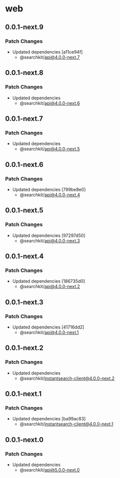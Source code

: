 # web

## 0.0.1-next.9

### Patch Changes

- Updated dependencies [a11ce94f]
  - @searchkit/api@4.0.0-next.7

## 0.0.1-next.8

### Patch Changes

- Updated dependencies
  - @searchkit/api@4.0.0-next.6

## 0.0.1-next.7

### Patch Changes

- Updated dependencies
  - @searchkit/api@4.0.0-next.5

## 0.0.1-next.6

### Patch Changes

- Updated dependencies [799be8e0]
  - @searchkit/api@4.0.0-next.4

## 0.0.1-next.5

### Patch Changes

- Updated dependencies [97297d50]
  - @searchkit/api@4.0.0-next.3

## 0.0.1-next.4

### Patch Changes

- Updated dependencies [186735d0]
  - @searchkit/api@4.0.0-next.2

## 0.0.1-next.3

### Patch Changes

- Updated dependencies [41716dd2]
  - @searchkit/api@4.0.0-next.1

## 0.0.1-next.2

### Patch Changes

- Updated dependencies
  - @searchkit/instantsearch-client@4.0.0-next.2

## 0.0.1-next.1

### Patch Changes

- Updated dependencies [ba99ac83]
  - @searchkit/instantsearch-client@4.0.0-next.1

## 0.0.1-next.0

### Patch Changes

- Updated dependencies
  - @searchkit/api@5.0.0-next.0
